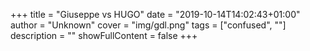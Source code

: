 +++
title = "Giuseppe vs HUGO"
date = "2019-10-14T14:02:43+01:00"
author = "Unknown"
cover = "img/gdl.png"
tags = ["confused", ""]
description = ""
showFullContent = false
+++
